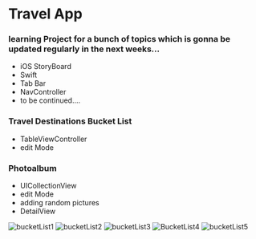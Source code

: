 # Travel App 

### learning Project for a bunch of topics which is gonna be updated regularly in the next weeks...

- iOS StoryBoard
- Swift
- Tab Bar
- NavController
- to be continued....

### Travel Destinations Bucket List
- TableViewController
- edit Mode

### Photoalbum
- UICollectionView
- edit Mode
- adding random pictures
- DetailView


![bucketList1](https://user-images.githubusercontent.com/99251460/188696756-f4d66177-9c35-4dc3-ba21-e2290802f70c.png)
![bucketList2](https://user-images.githubusercontent.com/99251460/188696762-99d155d5-31d6-4360-9ecc-bbc30c40d1f7.png)
![bucketList3](https://user-images.githubusercontent.com/99251460/188696759-e2c64fef-8f80-4710-91c9-d15402281ec9.png)
![BucketList4](https://user-images.githubusercontent.com/99251460/188696765-7fec92cc-963e-4bab-9e61-3d499c9a8d57.png)
![bucketList5](https://user-images.githubusercontent.com/99251460/188713639-571a355c-150b-4e90-b2cf-8aa97d494d8c.png)
